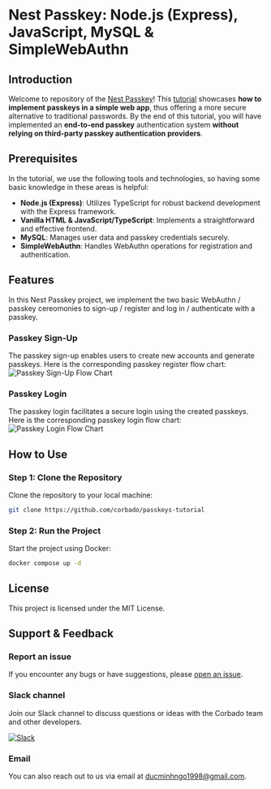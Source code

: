 # Nest Passkey: Node.js (Express), JavaScript, MySQL & SimpleWebAuthn

## Introduction

Welcome to repository of the
[Nest Passkey](https://www.corbado.com/blog/passkey-tutorial-how-to-implement-passkeys)!
This
[tutorial](https://www.corbado.com/blog/passkey-tutorial-how-to-implement-passkeys)
showcases **how to implement passkeys in a simple web app**, thus offering a
more secure alternative to traditional passwords. By the end of this tutorial,
you will have implemented an **end-to-end passkey** authentication system
**without relying on third-party passkey authentication providers**.

## Prerequisites

In the tutorial, we use the following tools and technologies, so having some
basic knowledge in these areas is helpful:

- **Node.js (Express)**: Utilizes TypeScript for robust backend development with
  the Express framework.
- **Vanilla HTML & JavaScript/TypeScript**: Implements a straightforward and
  effective frontend.
- **MySQL**: Manages user data and passkey credentials securely.
- **SimpleWebAuthn**: Handles WebAuthn operations for registration and
  authentication.

## Features

In this Nest Passkey project, we implement the two basic WebAuthn / passkey
cereomonies to sign-up / register and log in / authenticate with a passkey.

### Passkey Sign-Up

The passkey sign-up enables users to create new accounts and generate passkeys.
Here is the corresponding passkey register flow chart:
![Passkey Sign-Up Flow Chart](https://github.com/corbado/passkey-tutorial/assets/18458907/01a471f5-59d3-4902-9e32-c5dc68695885)

### Passkey Login

The passkey login facilitates a secure login using the created passkeys. Here is
the corresponding passkey login flow chart:
![Passkey Login Flow Chart](https://github.com/corbado/passkey-tutorial/assets/18458907/daa92c7c-b528-42b0-9912-8df1b3847a95)

## How to Use

### Step 1: Clone the Repository

Clone the repository to your local machine:

```sh
git clone https://github.com/corbado/passkeys-tutorial
```

### Step 2: Run the Project

Start the project using Docker:

```sh
docker compose up -d
```

## License

This project is licensed under the MIT License.

## Support & Feedback

### Report an issue

If you encounter any bugs or have suggestions, please
[open an issue](https://github.com/corbado/passkey-tutorial/issues/new).

### Slack channel

Join our Slack channel to discuss questions or ideas with the Corbado team and
other developers.

[![Slack](https://img.shields.io/badge/slack-join%20chat-brightgreen.svg)](https://join.slack.com/t/corbado/shared_invite/zt-2g4etyvxi-otKksMmhMHwWK19aCbhODQ)

### Email

You can also reach out to us via email at ducminhngo1998@gmail.com.

